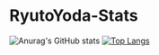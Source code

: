 # RyutoYoda-Stats

![Anurag's GitHub stats](https://github-readme-stats.vercel.app/api?username=RyutoYoda&show_icons=true&theme=radical)
[![Top Langs](https://github-readme-stats.vercel.app/api/top-langs/?username=RyutoYoda&layout=compact)](https://github.com/anuraghazra/github-readme-stats)
